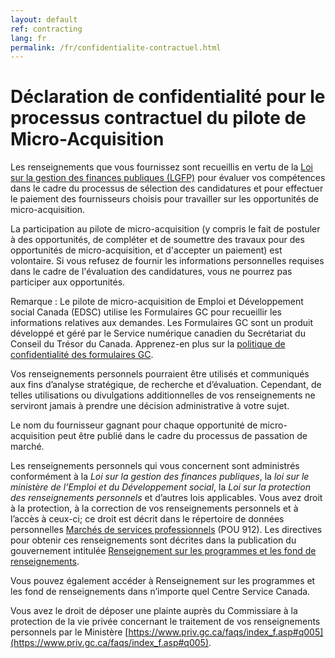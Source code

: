 ```yaml
---
layout: default
ref: contracting
lang: fr
permalink: /fr/confidentialite-contractuel.html
---
```


# Déclaration de confidentialité pour le processus contractuel du pilote de Micro-Acquisition

Les renseignements que vous fournissez sont recueillis en vertu de la [Loi sur la gestion des finances publiques (LGFP)](https://laws-lois.justice.gc.ca/fra/lois/f-11/) pour évaluer vos compétences dans le cadre du processus de sélection des candidatures et pour effectuer le paiement des fournisseurs choisis pour travailler sur les opportunités de micro-acquisition.

La participation au pilote de micro-acquisition (y compris le fait de postuler à des opportunités, de compléter et de soumettre des travaux pour des opportunités de micro-acquisition, et d'accepter un paiement) est volontaire.
Si vous refusez de fournir les informations personnelles requises dans le cadre de l'évaluation des candidatures, vous ne pourrez pas participer aux opportunités.

Remarque : Le pilote de micro-acquisition de Emploi et Développement social Canada (EDSC) utilise les Formulaires GC pour recueillir les informations relatives aux demandes.
Les Formulaires GC sont un produit développé et géré par le Service numérique canadien du Secrétariat du Conseil du Trésor du Canada.
Apprenez-en plus sur la [politique de confidentialité des formulaires GC](https://digital.canada.ca/legal/privacy/).

Vos renseignements personnels pourraient être utilisés et communiqués aux fins d’analyse stratégique, de recherche et d’évaluation.
Cependant, de telles utilisations ou divulgations additionnelles de vos renseignements ne serviront jamais à prendre une décision administrative à votre sujet.

Le nom du fournisseur gagnant pour chaque opportunité de micro-acquisition peut être publié dans le cadre du processus de passation de marché.

Les renseignements personnels qui vous concernent sont administrés conformément à la *Loi sur la gestion des finances publiques*, la *loi sur le ministère de l’Emploi et du Développement social*, la *Loi sur la protection des renseignements personnels* et d’autres lois applicables. Vous avez droit à la protection, à la correction de vos renseignements personnels et à l’accès à ceux-ci; ce droit est décrit dans le répertoire de données personnelles [Marchés de services professionnels](https://www.canada.ca/fr/secretariat-conseil-tresor/services/acces-information-protection-reseignements-personnels/acces-information/renseignements-programmes-fonds-renseignements/fichiers-renseignements-personnels-ordinaires.html#pou912) (POU 912).
Les directives pour obtenir ces renseignements sont décrites dans la publication du gouvernement intitulée [Renseignement sur les programmes et les fond de renseignements](https://www.canada.ca/fr/emploi-developpement-social/ministere/transparence/aai/rapports/infosource.html).

Vous pouvez également accéder à Renseignement sur les programmes et les fond de renseignements dans n’importe quel Centre Service Canada.

Vous avez le droit de déposer une plainte auprès du Commissiare à la protection de la vie privée concernant le traitement de vos renseignements personnels par le Ministère [https://www.priv.gc.ca/faqs/index_f.asp#q005](https://www.priv.gc.ca/faqs/index_f.asp#q005).
